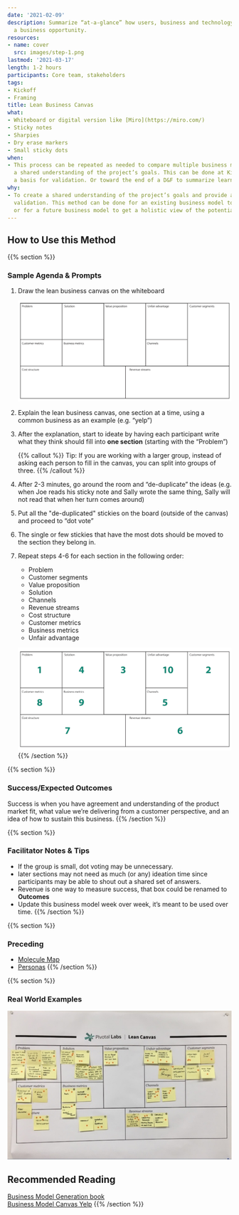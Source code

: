 ```yaml
---
date: '2021-02-09'
description: Summarize “at-a-glance” how users, business and technology meet to create
  a business opportunity.
resources:
- name: cover
  src: images/step-1.png
lastmod: '2021-03-17'
length: 1-2 hours
participants: Core team, stakeholders
tags:
- Kickoff
- Framing
title: Lean Business Canvas
what:
- Whiteboard or digital version like [Miro](https://miro.com/)
- Sticky notes
- Sharpies
- Dry erase markers
- Small sticky dots
when:
- This process can be repeated as needed to compare multiple business models and create
  a shared understanding of the project’s goals. This can be done at Kickoff to provide
  a basis for validation. Or toward the end of a D&F to summarize learnings.
why:
- To create a shared understanding of the project’s goals and provide a basis for
  validation. This method can be done for an existing business model to identify opportunities
  or for a future business model to get a holistic view of the potential solution.
---
```


## How to Use this Method

{{% section %}}
### Sample Agenda & Prompts
1. Draw the lean business canvas on the whiteboard

   ![Lean business canvas template](images/step-1.png)

1. Explain the lean business canvas, one section at a time, using a common business as an example (e.g. “yelp”)

1. After the explanation, start to ideate by having each participant write what they think should fill into **one section** (starting with the “Problem”)

   {{% callout %}}
   Tip: If you are working with a larger group, instead of asking each person to fill in the canvas, you can split into groups of three.
   {{% /callout %}}
1. After 2-3 minutes, go around the room and “de-duplicate” the ideas (e.g. when Joe reads his sticky note and Sally wrote the same thing, Sally will not read that when her turn comes around)

1. Put all the "de-duplicated" stickies on the board (outside of the canvas) and proceed to “dot vote”

1. The single or few stickies that have the most dots should be moved to the section they belong in.

1. Repeat steps 4-6 for each section in the following order:
   - Problem
   - Customer segments
   - Value proposition
   - Solution
   - Channels
   - Revenue streams
   - Cost structure
   - Customer metrics
   - Business metrics
   - Unfair advantage

   ![Lean business canvas template with order specified](images/step-7.png)
{{% /section %}}

{{% section %}}
### Success/Expected Outcomes
Success is when you have agreement and understanding of the product market fit, what value we’re delivering from a customer perspective, and an idea of how to sustain this business.
{{% /section %}}

{{% section %}}
### Facilitator Notes & Tips

- If the group is small, dot voting may be unnecessary.
- later sections may not need as much (or any) ideation time since participants may be able to shout out a shared set of answers.
- Revenue is one way to measure success, that box could be renamed to **Outcomes**
- Update this business model week over week, it’s meant to be used over time.
{{% /section %}}

{{% section %}}
### Preceding
- [Molecule Map](/practices/molecule-map)
- [Personas](/practices/personas)
{{% /section %}}

{{% section %}}
### Real World Examples

![Sample filled out canvas](images/example-1.jpg)

## Recommended Reading

[Business Model Generation book](https://www.strategyzer.com/books/business-model-generation)  
[Business Model Canvas Yelp](https://www.innovationtactics.com/business-model-canvas-yelp/)
{{% /section %}}